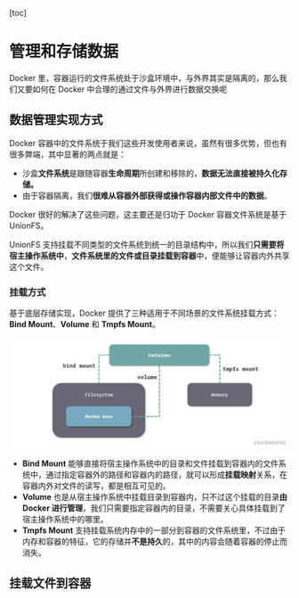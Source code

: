 [toc]

# 管理和存储数据

 Docker 里，容器运行的文件系统处于沙盒环境中，与外界其实是隔离的，那么我们又要如何在 Docker 中合理的通过文件与外界进行数据交换呢

## 数据管理实现方式

Docker 容器中的文件系统于我们这些开发使用者来说，虽然有很多优势，但也有很多弊端，其中显著的两点就是：

- 沙盒**文件系统**是跟随容器**生命周期**所创建和移除的，**数据无法直接被持久化存储。**
- 由于容器隔离，我们**很难从容器外部获得或操作容器内部文件中的数据**。

Docker 很好的解决了这些问题，这主要还是归功于 Docker 容器文件系统是基于 UnionFS。

UnionFS 支持挂载不同类型的文件系统到统一的目录结构中，所以我们**只需要将宿主操作系统中**，**文件系统里的文件或目录挂载到容器**中，便能够让容器内外共享这个文件。



### 挂载方式

基于底层存储实现，Docker 提供了三种适用于不同场景的文件系统挂载方式：**Bind Mount**、**Volume** 和 **Tmpfs Mount**。

![img](../imgs/1660eff4b182c891.png)

- **Bind Mount** 能够直接将宿主操作系统中的目录和文件挂载到容器内的文件系统中，通过指定容器外的路径和容器内的路径，就可以形成**挂载映射**关系，在容器内外对文件的读写，都是相互可见的。
- **Volume** 也是从宿主操作系统中挂载目录到容器内，只不过这个挂载的目录**由 Docker 进行管理**，我们只需要指定容器内的目录，不需要关心具体挂载到了宿主操作系统中的哪里。
- **Tmpfs Mount** 支持挂载系统内存中的一部分到容器的文件系统里，不过由于内存和容器的特征，它的存储并**不是持久**的，其中的内容会随着容器的停止而消失。



## 挂载文件到容器
